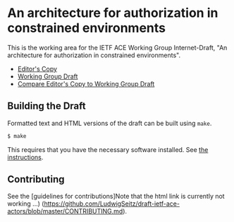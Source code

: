 # An architecture for authorization in constrained environments

This is the working area for the IETF ACE Working Group Internet-Draft, "An architecture for authorization in constrained environments".

* [Editor's Copy](https://ace-wg.github.io/actors/draft-ietf-ace-actors.html)
* [Working Group Draft](https://tools.ietf.org/html/draft-ietf-ace-actors)
* [Compare Editor's Copy to Working Group Draft](https://tools.ietf.org/rfcdiff?url1=https://tools.ietf.org/id/draft-ietf-ace-actors.txt&url2=https://ace-wg.github.io/actors/draft-ietf-ace-actors.txt)

## Building the Draft

Formatted text and HTML versions of the draft can be built using `make`.

```sh
$ make
```

This requires that you have the necessary software installed.  See
[the instructions](https://github.com/martinthomson/i-d-template/blob/master/doc/SETUP.md).


## Contributing

See the
[guidelines for contributions]Note that the html link is currently not working ...)
(https://github.com/LudwigSeitz/draft-ietf-ace-actors/blob/master/CONTRIBUTING.md).
